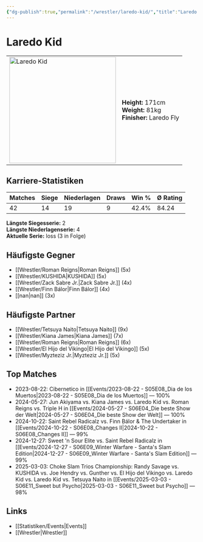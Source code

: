 ```yaml
---
{"dg-publish":true,"permalink":"/wrestler/laredo-kid/","title":"Laredo Kid","tags":["wrestler"],"noteIcon":""}
---
```



# Laredo Kid

<table>
        <tr>
        <td><img src="https://github.com/CptSpaulding1980/choke-slam-wrestling/releases/download/images/Laredo_Kid.png" width="280" alt="Laredo Kid"></td>
        <td>
        <b>Height:</b> 171cm<br>
        <b>Weight:</b> 81kg<br>
        <b>Finisher:</b> Laredo Fly<br>
        </td>
        </tr>
        </table>
        
## Karriere-Statistiken

| Matches | Siege | Niederlagen | Draws | Win % | Ø Rating |
|---------|-------|-------------|-------|-------|-----------|
| 42 | 14 | 19 | 9 | 42.4% | 84.24 |

**Längste Siegesserie:** 2<br>**Längste Niederlagenserie:** 4<br>**Aktuelle Serie:** loss (3 in Folge)


## Häufigste Gegner
- [[Wrestler/Roman Reigns\|Roman Reigns]] (5x)
- [[Wrestler/KUSHIDA\|KUSHIDA]] (5x)
- [[Wrestler/Zack Sabre Jr.\|Zack Sabre Jr.]] (4x)
- [[Wrestler/Finn Bálor\|Finn Bálor]] (4x)
- [[nan\|nan]] (3x)

## Häufigste Partner
- [[Wrestler/Tetsuya Naito\|Tetsuya Naito]] (9x)
- [[Wrestler/Kiana James\|Kiana James]] (7x)
- [[Wrestler/Roman Reigns\|Roman Reigns]] (6x)
- [[Wrestler/El Hijo del Vikingo\|El Hijo del Vikingo]] (5x)
- [[Wrestler/Myzteziz Jr.\|Myzteziz Jr.]] (5x)

## Top Matches
- 2023-08-22: Cibernetico in [[Events/2023-08-22 - S05E08_Dia de los Muertos\|2023-08-22 - S05E08_Dia de los Muertos]] — 100%
- 2024-05-27: Jun Akiyama vs. Kiana James vs. Laredo Kid vs. Roman Reigns vs. Triple H in [[Events/2024-05-27 - S06E04_Die beste Show der Welt\|2024-05-27 - S06E04_Die beste Show der Welt]] — 100%
- 2024-10-22: Saint Rebel Radicalz vs. Finn Bálor & The Undertaker in [[Events/2024-10-22 - S06E08_Changes II\|2024-10-22 - S06E08_Changes II]] — 99%
- 2024-12-27: Sweet 'n Sour Elite vs. Saint Rebel Radicalz in [[Events/2024-12-27 - S06E09_Winter Warfare - Santa's Slam Edition\|2024-12-27 - S06E09_Winter Warfare - Santa's Slam Edition]] — 99%
- 2025-03-03: Choke Slam Trios Championship: Randy Savage vs. KUSHIDA vs. Joe Hendry vs. Gunther vs. El Hijo del Vikingo vs. Laredo Kid vs. Laredo Kid vs. Tetsuya Naito in [[Events/2025-03-03 - S06E11_Sweet but Psycho\|2025-03-03 - S06E11_Sweet but Psycho]] — 98%

## Links
- [[Statistiken/Events\|Events]]
- [[Wrestler\|Wrestler]]

